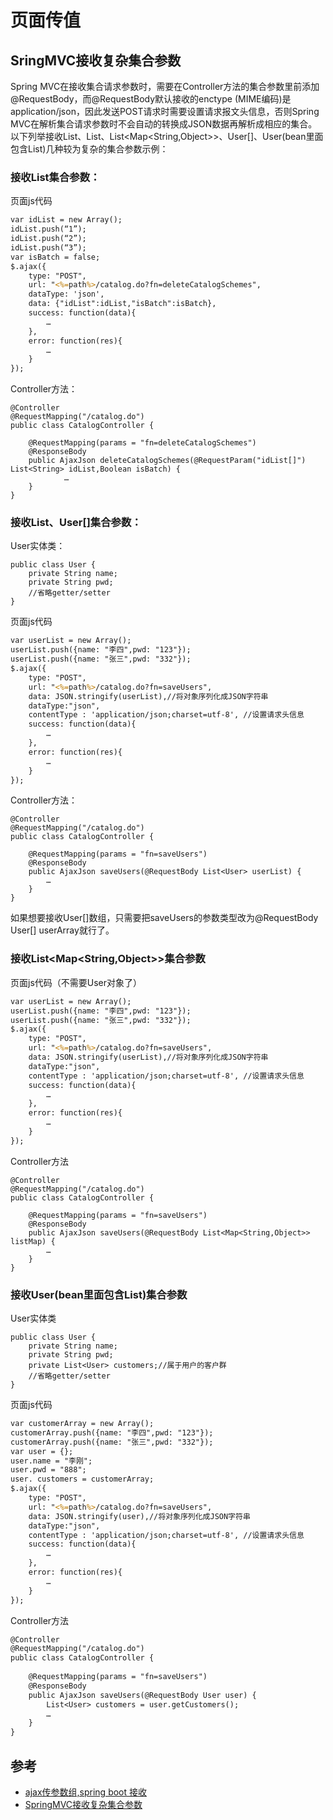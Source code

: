 # 页面传值

## SringMVC接收复杂集合参数
Spring MVC在接收集合请求参数时，需要在Controller方法的集合参数里前添加@RequestBody，而@RequestBody默认接收的enctype (MIME编码)是application/json，因此发送POST请求时需要设置请求报文头信息，否则Spring MVC在解析集合请求参数时不会自动的转换成JSON数据再解析成相应的集合。以下列举接收List<String>、List<User>、List<Map<String,Object>>、User[]、User(bean里面包含List)几种较为复杂的集合参数示例：
### 接收List<String>集合参数：

页面js代码
```jsp
var idList = new Array();  
idList.push(“1”);   
idList.push(“2”);   
idList.push(“3”);  
var isBatch = false;  
$.ajax({  
    type: "POST",  
    url: "<%=path%>/catalog.do?fn=deleteCatalogSchemes",  
    dataType: 'json',  
    data: {"idList":idList,"isBatch":isBatch},  
    success: function(data){  
        …  
    },  
    error: function(res){  
        …  
    }  
});
```
Controller方法：
```text
@Controller
@RequestMapping("/catalog.do")
public class CatalogController {
  
    @RequestMapping(params = "fn=deleteCatalogSchemes")
    @ResponseBody
    public AjaxJson deleteCatalogSchemes(@RequestParam("idList[]") List<String> idList,Boolean isBatch) {
            …
    }
}
```

### 接收List<User>、User[]集合参数：

User实体类：
```text
public class User {
    private String name;
    private String pwd;
    //省略getter/setter
}
```

页面js代码
```jsp
var userList = new Array();  
userList.push({name: "李四",pwd: "123"});   
userList.push({name: "张三",pwd: "332"});   
$.ajax({  
    type: "POST",  
    url: "<%=path%>/catalog.do?fn=saveUsers",  
    data: JSON.stringify(userList),//将对象序列化成JSON字符串  
    dataType:"json",  
    contentType : 'application/json;charset=utf-8', //设置请求头信息  
    success: function(data){  
        …  
    },  
    error: function(res){
        …
    }
});
```

Controller方法：
```text
@Controller  
@RequestMapping("/catalog.do")  
public class CatalogController {  
  
    @RequestMapping(params = "fn=saveUsers")
    @ResponseBody
    public AjaxJson saveUsers(@RequestBody List<User> userList) {
        …
    }
}
```
如果想要接收User[]数组，只需要把saveUsers的参数类型改为@RequestBody User[] userArray就行了。

### 接收List<Map<String,Object>>集合参数

页面js代码（不需要User对象了）
```jsp
var userList = new Array();  
userList.push({name: "李四",pwd: "123"});   
userList.push({name: "张三",pwd: "332"});   
$.ajax({  
    type: "POST",  
    url: "<%=path%>/catalog.do?fn=saveUsers",  
    data: JSON.stringify(userList),//将对象序列化成JSON字符串  
    dataType:"json",  
    contentType : 'application/json;charset=utf-8', //设置请求头信息  
    success: function(data){  
        …  
    },  
    error: function(res){  
        …  
    }  
});
```
Controller方法
```text
@Controller  
@RequestMapping("/catalog.do")  
public class CatalogController {  
  
    @RequestMapping(params = "fn=saveUsers")  
    @ResponseBody  
    public AjaxJson saveUsers(@RequestBody List<Map<String,Object>> listMap) {  
        …  
    }  
}
```

### 接收User(bean里面包含List)集合参数

User实体类
```text
public class User {  
    private String name;   
    private String pwd;  
    private List<User> customers;//属于用户的客户群  
    //省略getter/setter  
}
```
页面js代码
```jsp
var customerArray = new Array();  
customerArray.push({name: "李四",pwd: "123"});   
customerArray.push({name: "张三",pwd: "332"});   
var user = {};  
user.name = "李刚";  
user.pwd = "888";  
user. customers = customerArray;  
$.ajax({  
    type: "POST",  
    url: "<%=path%>/catalog.do?fn=saveUsers",  
    data: JSON.stringify(user),//将对象序列化成JSON字符串  
    dataType:"json",  
    contentType : 'application/json;charset=utf-8', //设置请求头信息  
    success: function(data){  
        …  
    },  
    error: function(res){  
        …  
    }  
});
```

Controller方法
```jsp
@Controller  
@RequestMapping("/catalog.do")  
public class CatalogController {  
  
    @RequestMapping(params = "fn=saveUsers")  
    @ResponseBody  
    public AjaxJson saveUsers(@RequestBody User user) {  
        List<User> customers = user.getCustomers();  
        …  
    }  
}
```

## 参考
- [ajax传参数组,spring boot 接收](https://www.jianshu.com/p/85251b746058)
- [SpringMVC接收复杂集合参数](https://jxd-zxf.iteye.com/blog/2072300)
